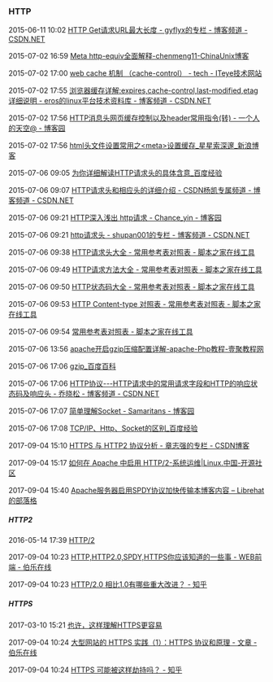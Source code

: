 ###  HTTP

2015-06-11 10:02 [HTTP Get请求URL最大长度 - gyflyx的专栏 - 博客频道 - CSDN.NET](http://blog.csdn.net/gyflyx/article/details/7890207)

2015-07-02 16:59 [Meta http-equiv全面解释-chenmeng11-ChinaUnix博客](http://blog.chinaunix.net/uid-15014334-id-3774836.html)

2015-07-02 17:00 [web cache 机制 （cache-control） - tech - ITeye技术网站](http://sangeshitou.iteye.com/blog/744910)

2015-07-02 17:55 [浏览器缓存详解:expires,cache-control,last-modified,etag详细说明 - eros的linux平台技术资料库 - 博客频道 - CSDN.NET](http://blog.csdn.net/eroswang/article/details/8302191)

2015-07-02 17:56 [HTTP消息头网页缓存控制以及header常用指令(转) - 一个人的天空@ - 博客园](http://www.cnblogs.com/qq78292959/archive/2012/12/28/2836906.html)

2015-07-02 17:56 [html头文件设置常用之&lt;meta&gt;设置缓存_星星索深邃_新浪博客](http://blog.sina.com.cn/s/blog_9c7ba64d01012vn2.html)

2015-07-06 09:05 [为你详细解读HTTP请求头的具体含意_百度经验](http://jingyan.baidu.com/article/375c8e19770f0e25f2a22900.html)

2015-07-06 09:07 [HTTP请求头和相应头的详细介绍 - CSDN杨凯专属频道 - 博客频道 - CSDN.NET](http://blog.csdn.net/yangkai_hudong/article/details/8082129)

2015-07-06 09:21 [HTTP深入浅出 http请求 - Chance_yin - 博客园](http://www.cnblogs.com/yin-jingyu/archive/2011/08/01/2123548.html)

2015-07-06 09:21 [http请求头 - shupan001的专栏 - 博客频道 - CSDN.NET](http://blog.csdn.net/shupan001/article/details/7045430)

2015-07-06 09:38 [HTTP请求头大全 - 常用参考表对照表 - 脚本之家在线工具](http://tools.jb51.net/table/http_header)

2015-07-06 09:49 [HTTP请求方法大全 - 常用参考表对照表 - 脚本之家在线工具](http://tools.jb51.net/table/http_request_method)

2015-07-06 09:50 [HTTP状态码大全 - 常用参考表对照表 - 脚本之家在线工具](http://tools.jb51.net/table/http_status_code)

2015-07-06 09:53 [HTTP Content-type 对照表 - 常用参考表对照表 - 脚本之家在线工具](http://tools.jb51.net/table/http_content_type)

2015-07-06 09:54 [常用参考表对照表 - 脚本之家在线工具](http://tools.jb51.net/table)

2015-07-06 13:56 [apache开启gzip压缩配置详解-apache-Php教程-壹聚教程网](http://www.111cn.net/phper/apache/42302.htm)

2015-07-06 17:06 [gzip_百度百科](http://baike.baidu.com/link?url=8nDDBGlGYTLVnWLKvVEcimCUNxb7ov9294ex8j2aFXt1Tn7wSoCkBFE7AQDTaaTLJOTqb7sN5-EZ0mTSNCOv_K)

2015-07-06 17:06 [HTTP协议---HTTP请求中的常用请求字段和HTTP的响应状态码及响应头 - 乔晓松 - 博客频道 - CSDN.NET](http://blog.csdn.net/qxs965266509/article/details/8082810)

2015-07-06 17:07 [简单理解Socket - Samaritans - 博客园](http://www.cnblogs.com/dolphinX/p/3460545.html)

2015-07-06 17:08 [TCP/IP、Http、Socket的区别_百度经验](http://jingyan.baidu.com/article/08b6a591e07ecc14a80922f1.html)

2017-09-04 15:10 [HTTPS 与 HTTP2 协议分析 - 章志强的专栏 - CSDN博客](http://blog.csdn.net/zhangzq86/article/details/64907340)

2017-09-04 15:17 [如何在 Apache 中启用 HTTP/2-系统运维|Linux.中国-开源社区](https://linux.cn/article-6720-1.html)

2017-09-04 15:40 [Apache服务器启用SPDY协议加快传输本博客内容 – Librehat的部落格](https://www.librehat.com/apache-server-enable-spdy-protocol-to-speed-up-transfers-the-contents-of-this-blog/)

#####  HTTP2

2016-05-14 17:39 [HTTP/2](https://http2.github.io/)

2017-09-04 10:23 [HTTP,HTTP2.0,SPDY,HTTPS你应该知道的一些事 - WEB前端 - 伯乐在线](http://web.jobbole.com/87695/)

2017-09-04 10:23 [HTTP/2.0 相比1.0有哪些重大改进？ - 知乎](https://www.zhihu.com/question/34074946)



#####  HTTPS

2017-03-10 15:21 [也许，这样理解HTTPS更容易](http://mp.weixin.qq.com/s/9BkJ90CE6sNuUXJjiwHlGg)

2017-09-04 10:24 [大型网站的 HTTPS 实践（1）：HTTPS 协议和原理 - 文章 - 伯乐在线](http://blog.jobbole.com/86660/)

2017-09-04 10:24 [HTTPS 可能被这样劫持吗？ - 知乎](https://www.zhihu.com/question/22795329)



